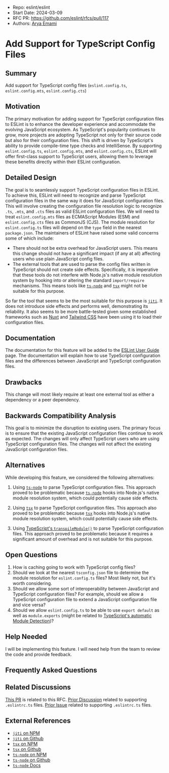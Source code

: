 - Repo: eslint/eslint
- Start Date: 2024-03-09
- RFC PR: <https://github.com/eslint/rfcs/pull/117>
- Authors: [Arya Emami](https://github.com/aryaemami59)

# Add Support for TypeScript Config Files

## Summary

Add support for TypeScript config files (`eslint.config.ts`, `eslint.config.mts`, `eslint.config.cts`)

<!-- One-paragraph explanation of the feature. -->

## Motivation

<!-- Why are we doing this? What use cases does it support? What is the expected
outcome? -->

The primary motivation for adding support for TypeScript configuration files to ESLint is to enhance the developer experience and accommodate the evolving JavaScript ecosystem. As TypeScript's popularity continues to grow, more projects are adopting TypeScript not only for their source code but also for their configuration files. This shift is driven by TypeScript's ability to provide compile-time type checks and IntelliSense. By supporting `eslint.config.ts`, `eslint.config.mts`, and `eslint.config.cts`, ESLint will offer first-class support to TypeScript users, allowing them to leverage these benefits directly within their ESLint configuration.

## Detailed Design

<!--
   This is the bulk of the RFC.

   Explain the design with enough detail that someone familiar with ESLint
   can implement it by reading this document. Please get into specifics
   of your approach, corner cases, and examples of how the change will be
   used. Be sure to define any new terms in this section.
-->

The goal is to seamlessly support TypeScript configuration files in ESLint. To achieve this, ESLint will need to recognize and parse TypeScript configuration files in the same way it does for JavaScript configuration files. This will involve creating the configuration file resolution logic to recognize `.ts`, `.mts`, and `.cts` files as valid ESLint configuration files. We will need to treat `eslint.config.mts` files as ECMAScript Modules (ESM) and `eslint.config.cts` files as CommonJS (CJS). The module resolution for `eslint.config.ts` files will depend on the `type` field in the nearest `package.json`. The maintainers of ESLint have raised some valid concerns some of which include:

- There should not be extra overhead for JavaScript users. This means this change should not have a significant impact (if any at all) affecting users who use plain JavaScript config files.
- The external tools that are used to parse the config files written in TypeScript should not create side effects. Specifically, it is imperative that these tools do not interfere with Node.js's native module resolution system by hooking into or altering the standard `import/require` mechanisms. This means tools like [`ts-node`](https://github.com/TypeStrong/ts-node) and [`tsx`](https://github.com/privatenumber/tsx) might not be suitable for this purpose.

So far the tool that seems to be the most suitable for this purpose is [`jiti`](https://www.npmjs.com/package/jiti). It does not introduce side effects and performs well, demonstrating its reliability. It also seems to be more battle-tested given some established frameworks such as [Nuxt](https://github.com/nuxt/nuxt) and [Tailwind CSS](https://github.com/tailwindlabs/tailwindcss) have been using it to load their configuration files.

## Documentation

<!--
    How will this RFC be documented? Does it need a formal announcement
    on the ESLint blog to explain the motivation?
-->

The documentation for this feature will be added to the [ESLint User Guide](https://eslint.org/docs/user-guide/configuring) page. The documentation will explain how to use TypeScript configuration files and the differences between JavaScript and TypeScript configuration files.

## Drawbacks

<!--
    Why should we *not* do this? Consider why adding this into ESLint
    might not benefit the project or the community. Attempt to think
    about any opposing viewpoints that reviewers might bring up.

    Any change has potential downsides, including increased maintenance
    burden, incompatibility with other tools, breaking existing user
    experience, etc. Try to identify as many potential problems with
    implementing this RFC as possible.
-->

This change will most likely require at least one external tool as either a dependency or a peer dependency.

## Backwards Compatibility Analysis

<!--
    How does this change affect existing ESLint users? Will any behavior
    change for them? If so, how are you going to minimize the disruption
    to existing users?
-->

This goal is to minimize the disruption to existing users. The primary focus is to ensure that the existing JavaScript configuration files continue to work as expected. The changes will only affect TypeScript users who are using TypeScript configuration files. The changes will not affect the existing JavaScript configuration files.

## Alternatives

<!--
    What other designs did you consider? Why did you decide against those?

    This section should also include prior art, such as whether similar
    projects have already implemented a similar feature.
-->

While developing this feature, we considered the following alternatives:

1. Using [`ts-node`](https://github.com/TypeStrong/ts-node) to parse TypeScript configuration files. This approach proved to be problematic because [`ts-node`](https://github.com/TypeStrong/ts-node) hooks into Node.js's native module resolution system, which could potentially cause side effects.

2. Using [`tsx`](https://github.com/privatenumber/tsx) to parse TypeScript configuration files. This approach also proved to be problematic because [`tsx`](https://github.com/privatenumber/tsx) hooks into Node.js's native module resolution system, which could potentially cause side effects.

3. Using [TypeScript's `transpileModule()`](https://github.com/microsoft/TypeScript/wiki/Using-the-Compiler-API#a-simple-transform-function) to parse TypeScript configuration files. This approach proved to be problematic because it requires a significant amount of overhead and is not suitable for this purpose.

## Open Questions

<!--
    This section is optional, but is suggested for a first draft.

    What parts of this proposal are you unclear about? What do you
    need to know before you can finalize this RFC?

    List the questions that you'd like reviewers to focus on. When
    you've received the answers and updated the design to reflect them,
    you can remove this section.
-->

1. How is caching going to work with TypeScript config files?
2. Should we look at the nearest `tsconfig.json` file to determine the module resolution for `eslint.config.ts` files? Most likely not, but it's worth considering.
3. Should we allow some sort of interoperability between JavaScript and TypeScript configuration files? For example, should we allow a TypeScript configuration file to extend a JavaScript configuration file and vice versa?
4. Should we allow `eslint.config.ts` to be able to use `export default` as well as `module.exports` (might be related to [TypeScript's automatic Module Detection](https://www.typescriptlang.org/tsconfig#moduleDetection))?

## Help Needed

<!--
    This section is optional.

    Are you able to implement this RFC on your own? If not, what kind
    of help would you need from the team?
-->

I will be implementing this feature. I will need help from the team to review the code and provide feedback.

## Frequently Asked Questions

<!--
    This section is optional but suggested.

    Try to anticipate points of clarification that might be needed by
    the people reviewing this RFC. Include those questions and answers
    in this section.
-->

## Related Discussions

<!--
    This section is optional but suggested.

    If there is an issue, pull request, or other URL that provides useful
    context for this proposal, please include those links here.
-->

[This PR](https://github.com/eslint/eslint/pull/18134) is related to this RFC.
[Prior Discussion](https://github.com/eslint/rfcs/pull/50) related to supporting `.eslintrc.ts` files.
[Prior Issue](https://github.com/eslint/eslint/issues/12078) related to supporting `.eslintrc.ts` files.

## External References

- [`jiti` on NPM](https://www.npmjs.com/package/jiti)
- [`jiti` on Github](https://github.com/unjs/jiti)
- [`tsx` on NPM](https://www.npmjs.com/package/tsx)
- [`tsx` on Github](https://github.com/privatenumber/tsx)
- [`ts-node` on NPM](https://www.npmjs.com/package/ts-node)
- [`ts-node` on Github](https://github.com/TypeStrong/ts-node)
- [`ts-node` Docs](https://typestrong.org/ts-node)
